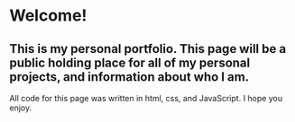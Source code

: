 # Welcome!
## This is my personal portfolio. This page will be a public holding place for all of my personal projects, and information about who I am.

All code for this page was written in html, css, and JavaScript. I hope you enjoy.